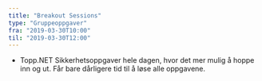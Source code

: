 ```yaml
---
title: "Breakout Sessions"
type: "Gruppeoppgaver"
fra: "2019-03-30T10:00"
til: "2019-03-30T12:00"
---
```


* Topp.NET Sikkerhetsoppgaver hele dagen, hvor det mer mulig å hoppe inn og ut. Får bare dårligere tid til å løse alle oppgavene.